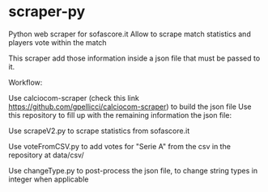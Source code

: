 # scraper-py

Python web scraper for sofascore.it
Allow to scrape match statistics and players vote within the match

This scraper add those information inside a json file that must be passed to it.

Workflow:

Use calciocom-scraper (check this link https://github.com/gpellicci/calciocom-scraper) to build the json file
Use this repository to fill up with the remaining information the json file:

  Use scrapeV2.py to scrape statistics from sofascore.it
  
  Use voteFromCSV.py to add votes for "Serie A" from the csv in the repository at data/csv/
  
  Use changeType.py to post-process the json file, to change string types in integer when applicable
  
